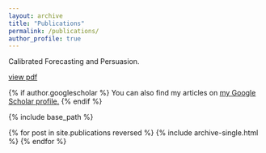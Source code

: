 ```yaml
---
layout: archive
title: "Publications"
permalink: /publications/
author_profile: true
---
```



Calibrated Forecasting and Persuasion.

[view pdf](https://atulya-jain.github.io/files/calibration.pdf.)

{% if author.googlescholar %}
  You can also find my articles on <u><a href="{{author.googlescholar}}">my Google Scholar profile</a>.</u>
{% endif %}

{% include base_path %}

{% for post in site.publications reversed %}
  {% include archive-single.html %}
{% endfor %}
